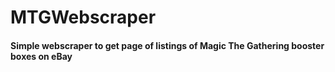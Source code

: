 # MTGWebscraper

#### Simple webscraper to get page of listings of Magic The Gathering booster boxes on eBay
